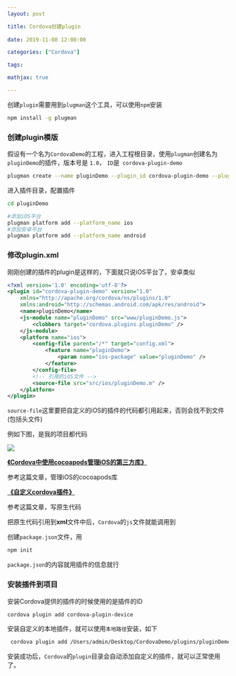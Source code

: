 ```yaml
---
layout: post

title: Cordova创建plugin
 
date: 2019-11-08 12:00:00

categories: ["Cordova"]

tags: 

mathjax: true

---
```


创建`plugin`需要用到`plugman`这个工具，可以使用`npm`安装

```bash
npm install -g plugman
```

### 创建plugin模版

假设有一个名为`CordovaDemo`的工程，进入工程根目录，使用`plugman`创建名为`pluginDemo`的插件，版本号是 `1.0`， `ID`是` cordova-plugin-demo`

```bash
plugman create --name pluginDemo --plugin_id cordova-plugin-demo --plugin_version 1.0
```

进入插件目录，配置插件

```bash
cd pluginDemo

#添加iOS平台
plugman platform add --platform_name ios
#添加安卓平台
plugman platform add --platform_name android
```

### 修改plugin.xml

刚刚创建的插件的plugin是这样的，下面就只说iOS平台了，安卓类似

```xml
<?xml version='1.0' encoding='utf-8'?>
<plugin id="cordova-plugin-demo" version="1.0" 
    xmlns="http://apache.org/cordova/ns/plugins/1.0" 
    xmlns:android="http://schemas.android.com/apk/res/android">
    <name>pluginDemo</name>
    <js-module name="pluginDemo" src="www/pluginDemo.js">
        <clobbers target="cordova.plugins.pluginDemo" />
    </js-module>
    <platform name="ios">
        <config-file parent="/*" target="config.xml">
            <feature name="pluginDemo">
                <param name="ios-package" value="pluginDemo" />
            </feature>
        </config-file>
      	<!-- 引用的iOS文件 -->
        <source-file src="src/ios/pluginDemo.m" />
    </platform>
</plugin>
```

`source-file`这里要把自定义的iOS的插件的代码都引用起来，否则会找不到文件(包括头文件)

例如下图，是我的项目都代码

![](https://cdn.jsdelivr.net/gh/dongjiawang/BlogImage@1.0/img/QQ20191108-111239@2x.png)



**[《Cordova中使用cocoapods管理iOS的第三方库》](https://blog.dongjiawang.top/2019/10/30/2019-10-30-Cordova中使用cocoapods管理iOS的第三方库/)**

参考这篇文章，管理iOS的cocoapods库

**[《自定义cordova插件》](https://blog.dongjiawang.top/2018/11/23/2018-11-23-自定义cordova插件/)**

参考这篇文章，写原生代码

把原生代码引用到**xml**文件中后，`Cordova`的`js`文件就能调用到

创建`package.json`文件，用

```bash
npm init	
```

`package.json`的内容就用插件的信息就行

### 安装插件到项目

安装Cordova提供的插件的时候使用的是插件的ID

```bash
cordova plugin add cordova-plugin-device
```

安装自定义的本地插件，就可以使用`本地路径`安装，如下

```bash
 cordova plugin add /Users/admin/Desktop/CordovaDemo/plugins/pluginDemo
```

安装成功后，`Cordova`的`plugin`目录会自动添加自定义的插件，就可以正常使用了。